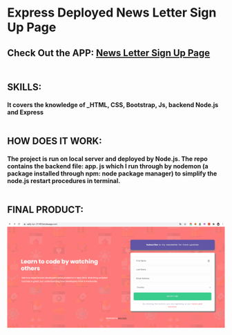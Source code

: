 # Express Deployed News Letter Sign Up Page

## Check Out the APP: [News Letter Sign Up Page](https://salty-tor-31149.herokuapp.com/)<br/><br/>

## SKILLS:
#### It covers the knowledge of **_HTML, CSS, Bootstrap,  Js, backend Node.js and  Express**<br/><br/>

## HOW DOES IT WORK:
#### The project is run on local server and deployed by Node.js.  The repo contains the backend file: app. js which I run through by nodemon (a package installed through npm: node package manager) to simplify the node.js restart procedures in terminal.<br/><br/> 

## FINAL PRODUCT: <br/>

![Farmers Market Finder Demo](gif/NewsLetter.gif)
